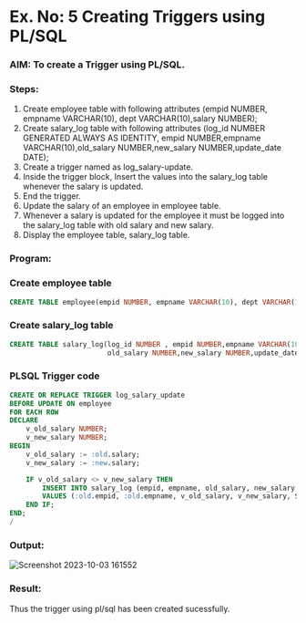 # Ex. No: 5 Creating Triggers using PL/SQL

### AIM: To create a Trigger using PL/SQL.

### Steps:
1. Create employee table with following attributes (empid NUMBER, empname VARCHAR(10), dept VARCHAR(10),salary NUMBER);
2. Create salary_log table with following attributes (log_id NUMBER GENERATED ALWAYS AS IDENTITY, empid NUMBER,empname VARCHAR(10),old_salary NUMBER,new_salary NUMBER,update_date DATE);
3. Create a trigger named as log_salary-update.
4. Inside the trigger block, Insert the values into the salary_log table whenever the salary is updated.
5. End the trigger.
6. Update the salary of an employee in employee table.
7. Whenever a salary is updated for the employee it must be logged into the salary_log table with old salary and new salary.
8. Display the employee table, salary_log table.

### Program:

### Create employee table
```sql
CREATE TABLE employee(empid NUMBER, empname VARCHAR(10), dept VARCHAR(10),salary NUMBER);
```
### Create salary_log table
```sql
CREATE TABLE salary_log(log_id NUMBER , empid NUMBER,empname VARCHAR(10),
                        old_salary NUMBER,new_salary NUMBER,update_date DATE);
```
### PLSQL Trigger code
```sql
CREATE OR REPLACE TRIGGER log_salary_update
BEFORE UPDATE ON employee
FOR EACH ROW
DECLARE
    v_old_salary NUMBER;
    v_new_salary NUMBER;
BEGIN
    v_old_salary := :old.salary;
    v_new_salary := :new.salary;

    IF v_old_salary <> v_new_salary THEN
        INSERT INTO salary_log (empid, empname, old_salary, new_salary, update_date)
        VALUES (:old.empid, :old.empname, v_old_salary, v_new_salary, SYSDATE);
    END IF;
END;
/
```
### Output:
![Screenshot 2023-10-03 161552](https://github.com/Adhithyaram29D/Ex-No-5-Creating-Triggers-using-PL-SQL/assets/119393540/26b52322-8534-484e-9510-d644492cd782)

### Result:
Thus the trigger using pl/sql has been created sucessfully.

